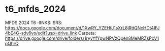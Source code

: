 # t6_mfds_2024
MFDS 2024 T6
-lINKS:
SRS: https://docs.google.com/document/d/1XwRY_YZEHfJ1sXrL8jRttQNcHDt4IFJ4bE4G-sdv6vo/edit?usp=drive_link
Carpeta: https://drive.google.com/drive/folders/1ryvYfYpwNPVzQpen8MeMRZsPxV1pQhrQ

